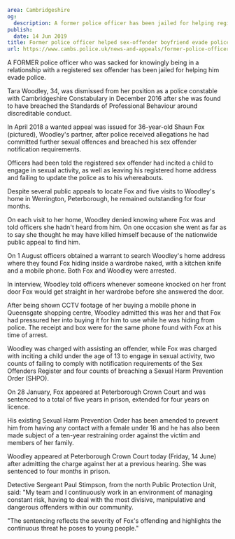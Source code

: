 ```yaml
area: Cambridgeshire
og:
  description: A former police officer has been jailed for helping registered sex offender boyfriend evade police
publish:
  date: 14 Jun 2019
title: Former police officer helped sex-offender boyfriend evade police
url: https://www.cambs.police.uk/news-and-appeals/former-police-officer-jailed-sex-offender-hiding
```

A FORMER police officer who was sacked for knowingly being in a relationship with a registered sex offender has been jailed for helping him evade police.

Tara Woodley, 34, was dismissed from her position as a police constable with Cambridgeshire Constabulary in December 2016 after she was found to have breached the Standards of Professional Behaviour around discreditable conduct.

In April 2018 a wanted appeal was issued for 36-year-old Shaun Fox (pictured), Woodley's partner, after police received allegations he had committed further sexual offences and breached his sex offender notification requirements.

Officers had been told the registered sex offender had incited a child to engage in sexual activity, as well as leaving his registered home address and failing to update the police as to his whereabouts.

Despite several public appeals to locate Fox and five visits to Woodley's home in Werrington, Peterborough, he remained outstanding for four months.

On each visit to her home, Woodley denied knowing where Fox was and told officers she hadn't heard from him. On one occasion she went as far as to say she thought he may have killed himself because of the nationwide public appeal to find him.

On 1 August officers obtained a warrant to search Woodley's home address where they found Fox hiding inside a wardrobe naked, with a kitchen knife and a mobile phone. Both Fox and Woodley were arrested.

In interview, Woodley told officers whenever someone knocked on her front door Fox would get straight in her wardrobe before she answered the door.

After being shown CCTV footage of her buying a mobile phone in Queensgate shopping centre, Woodley admitted this was her and that Fox had pressured her into buying it for him to use while he was hiding from police. The receipt and box were for the same phone found with Fox at his time of arrest.

Woodley was charged with assisting an offender, while Fox was charged with inciting a child under the age of 13 to engage in sexual activity, two counts of failing to comply with notification requirements of the Sex Offenders Register and four counts of breaching a Sexual Harm Prevention Order (SHPO).

On 28 January, Fox appeared at Peterborough Crown Court and was sentenced to a total of five years in prison, extended for four years on licence.

His existing Sexual Harm Prevention Order has been amended to prevent him from having any contact with a female under 16 and he has also been made subject of a ten-year restraining order against the victim and members of her family.

Woodley appeared at Peterborough Crown Court today (Friday, 14 June) after admitting the charge against her at a previous hearing. She was sentenced to four months in prison.

Detective Sergeant Paul Stimpson, from the north Public Protection Unit, said: "My team and I continuously work in an environment of managing constant risk, having to deal with the most divisive, manipulative and dangerous offenders within our community.

"The sentencing reflects the severity of Fox's offending and highlights the continuous threat he poses to young people."
